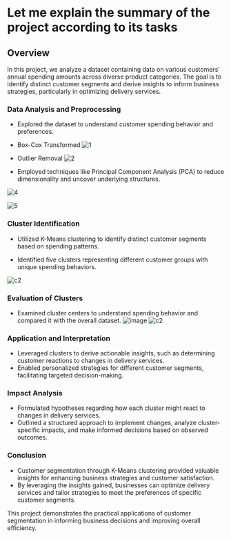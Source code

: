 # Let me explain the summary of the project according to its tasks

## Overview
In this project, we analyze a dataset containing data on various customers' annual spending amounts across diverse product categories. The goal is to identify distinct customer segments and derive insights to inform business strategies, particularly in optimizing delivery services.

### Data Analysis and Preprocessing
- Explored the dataset to understand customer spending behavior and preferences.
- Box-Cox Transformed
  ![1](https://github.com/Venura-94/Wholesale-Distributor-Customer-Segmentation/assets/137409412/a46e4c85-fdbf-46f6-be43-e618ad96415c)

- Outlier Removal
  ![2](https://github.com/Venura-94/Wholesale-Distributor-Customer-Segmentation/assets/137409412/8c89a201-fe89-4a16-88c9-72073e29295a)

- Employed techniques like Principal Component Analysis (PCA) to reduce dimensionality and uncover underlying structures.
  
![4](https://github.com/Venura-94/Wholesale-Distributor-Customer-Segmentation/assets/137409412/10e23227-6cd3-4ac6-aef1-24657dd9021c)

  ![5](https://github.com/Venura-94/Wholesale-Distributor-Customer-Segmentation/assets/137409412/3b389adb-9c66-4ac2-aa46-b21ae4ff09b6)


### Cluster Identification
- Utilized K-Means clustering to identify distinct customer segments based on spending patterns.

- Identified five clusters representing different customer groups with unique spending behaviors.
  
![c2](https://github.com/Venura-94/Wholesale-Distributor-Customer-Segmentation/assets/137409412/10e38d14-d5eb-4ada-b792-30f1f58977fb)

### Evaluation of Clusters
- Examined cluster centers to understand spending behavior and compared it with the overall dataset.
![image](https://github.com/Venura-94/Wholesale-Distributor-Customer-Segmentation/assets/137409412/6199ba16-7d26-425c-be6a-1259e121a3b3)
![c2](https://github.com/Venura-94/Wholesale-Distributor-Customer-Segmentation/assets/137409412/38be4794-4602-4afb-91ba-e532b071d7b0)



### Application and Interpretation
- Leveraged clusters to derive actionable insights, such as determining customer reactions to changes in delivery services.
- Enabled personalized strategies for different customer segments, facilitating targeted decision-making.

### Impact Analysis
- Formulated hypotheses regarding how each cluster might react to changes in delivery services.
- Outlined a structured approach to implement changes, analyze cluster-specific impacts, and make informed decisions based on observed outcomes.

### Conclusion
- Customer segmentation through K-Means clustering provided valuable insights for enhancing business strategies and customer satisfaction.
- By leveraging the insights gained, businesses can optimize delivery services and tailor strategies to meet the preferences of specific customer segments.

This project demonstrates the practical applications of customer segmentation in informing business decisions and improving overall efficiency.














